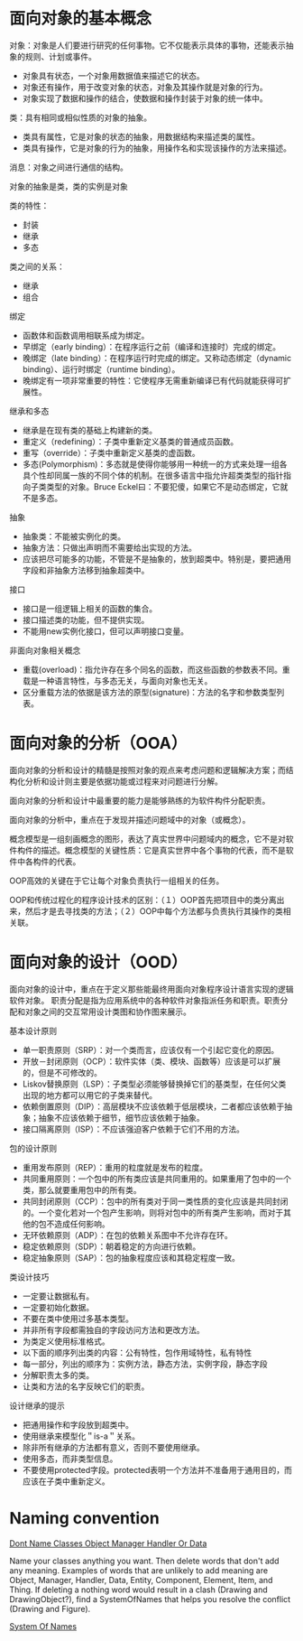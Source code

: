 # 面向对象的基本概念

对象：对象是人们要进行研究的任何事物。它不仅能表示具体的事物，还能表示抽象的规则、计划或事件。
- 对象具有状态，一个对象用数据值来描述它的状态。
- 对象还有操作，用于改变对象的状态，对象及其操作就是对象的行为。
- 对象实现了数据和操作的结合，使数据和操作封装于对象的统一体中。

类：具有相同或相似性质的对象的抽象。
- 类具有属性，它是对象的状态的抽象，用数据结构来描述类的属性。
- 类具有操作，它是对象的行为的抽象，用操作名和实现该操作的方法来描述。

消息：对象之间进行通信的结构。

对象的抽象是类，类的实例是对象

类的特性：
- 封装
- 继承
- 多态

类之间的关系：
- 继承
- 组合

绑定
- 函数体和函数调用相联系成为绑定。
- 早绑定（early binding）：在程序运行之前（编译和连接时）完成的绑定。
- 晚绑定（late binding）：在程序运行时完成的绑定。又称动态绑定（dynamic binding）、运行时绑定（runtime binding）。
- 晚绑定有一项非常重要的特性：它使程序无需重新编译已有代码就能获得可扩展性。

继承和多态
- 继承是在现有类的基础上构建新的类。
- 重定义（redefining）：子类中重新定义基类的普通成员函数。
- 重写（override）：子类中重新定义基类的虚函数。
- 多态(Polymorphism)：多态就是使得你能够用一种统一的方式来处理一组各具个性却同属一族的不同个体的机制。在很多语言中指允许超类类型的指针指向子类类型的对象。Bruce Eckel曰：不要犯傻，如果它不是动态绑定，它就不是多态。

抽象
- 抽象类：不能被实例化的类。
- 抽象方法：只做出声明而不需要给出实现的方法。
- 应该把尽可能多的功能，不管是不是抽象的，放到超类中。特别是，要把通用字段和非抽象方法移到抽象超类中。

接口
- 接口是一组逻辑上相关的函数的集合。
- 接口描述类的功能，但不提供实现。
- 不能用new实例化接口，但可以声明接口变量。

非面向对象相关概念
- 重载(overload)：指允许存在多个同名的函数，而这些函数的参数表不同。重载是一种语言特性，与多态无关，与面向对象也无关。
- 区分重载方法的依据是该方法的原型(signature)：方法的名字和参数类型列表。

# 面向对象的分析（OOA）

面向对象的分析和设计的精髓是按照对象的观点来考虑问题和逻辑解决方案；而结构化分析和设计则主要是依据功能或过程来对问题进行分解。

面向对象的分析和设计中最重要的能力是能够熟练的为软件构件分配职责。

面向对象的分析中，重点在于发现并描述问题域中的对象（或概念）。

概念模型是一组刻画概念的图形，表达了真实世界中问题域内的概念，它不是对软件构件的描述。概念模型的关键性质：它是真实世界中各个事物的代表，而不是软件中各构件的代表。

OOP高效的关键在于它让每个对象负责执行一组相关的任务。

OOP和传统过程化的程序设计技术的区别：（１）OOP首先把项目中的类分离出来，然后才是去寻找类的方法；（２）OOP中每个方法都与负责执行其操作的类相关联。

# 面向对象的设计（OOD）

面向对象的设计中，重点在于定义那些能最终用面向对象程序设计语言实现的逻辑软件对象。
职责分配是指为应用系统中的各种软件对象指派任务和职责。职责分配和对象之间的交互常用设计类图和协作图来展示。

基本设计原则
- 单一职责原则（SRP）：对一个类而言，应该仅有一个引起它变化的原因。
- 开放－封闭原则（OCP）：软件实体（类、模块、函数等）应该是可以扩展的，但是不可修改的。
- Liskov替换原则（LSP）：子类型必须能够替换掉它们的基类型，在任何父类出现的地方都可以用它的子类来替代。
- 依赖倒置原则（DIP）：高层模块不应该依赖于低层模块，二者都应该依赖于抽象；抽象不应该依赖于细节，细节应该依赖于抽象。
- 接口隔离原则（ISP）：不应该强迫客户依赖于它们不用的方法。

包的设计原则
- 重用发布原则（REP）：重用的粒度就是发布的粒度。
- 共同重用原则：一个包中的所有类应该是共同重用的。如果重用了包中的一个类，那么就要重用包中的所有类。
- 共同封闭原则（CCP）：包中的所有类对于同一类性质的变化应该是共同封闭的。一个变化若对一个包产生影响，则将对包中的所有类产生影响，而对于其他的包不造成任何影响。
- 无环依赖原则（ADP）：在包的依赖关系图中不允许存在环。
- 稳定依赖原则（SDP）：朝着稳定的方向进行依赖。
- 稳定抽象原则（SAP）：包的抽象程度应该和其稳定程度一致。

类设计技巧
- 一定要让数据私有。
- 一定要初始化数据。
- 不要在类中使用过多基本类型。
- 并非所有字段都需独自的字段访问方法和更改方法。
- 为类定义使用标准格式。
- 以下面的顺序列出类的内容：公有特性，包作用域特性，私有特性
- 每一部分，列出的顺序为：实例方法，静态方法，实例字段，静态字段
- 分解职责太多的类。
- 让类和方法的名字反映它们的职责。

设计继承的提示
- 把通用操作和字段放到超类中。
- 使用继承来模型化＂is-a＂关系。
- 除非所有继承的方法都有意义，否则不要使用继承。
- 使用多态，而非类型信息。
- 不要使用protected字段。protected表明一个方法并不准备用于通用目的，而应该在子类中重新定义。

# Naming convention

[Dont Name Classes Object Manager Handler Or Data](http://c2.com/cgi/wiki?DontNameClassesObjectManagerHandlerOrData)

Name your classes anything you want. Then delete words that don't add any meaning. Examples of words that are unlikely to add meaning are Object, Manager, Handler, Data, Entity, Component, Element, Item, and Thing. If deleting a nothing word would result in a clash (Drawing and DrawingObject?), find a SystemOfNames that helps you resolve the conflict (Drawing and Figure).

[System Of Names](http://c2.com/cgi/wiki?SystemOfNames)
